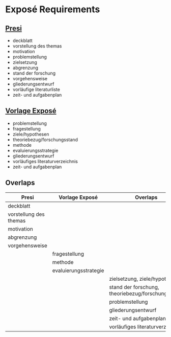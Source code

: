 # Exposé Requirements

## [Presi](../docs/uni/2024_05_16%20Informationsveranstaltung_Abschlussarbeit_2025.pdf)

- deckblatt
- vorstellung des themas
- motivation
- problemstellung
- zielsetzung
- abgrenzung
- stand der forschung
- vorgehensweise
- gliederungsentwurf
- vorläufige literaturliste
- zeit- und aufgabenplan

## [Vorlage Exposé](../docs/uni/fbinf_Vorlage_Expose_2011_05_31.pdf)

- problemstellung
- fragestellung
- ziele/hypothesen
- theoriebezug/forschungsstand
- methode
- evaluierungsstrategie
- gliederungsentwurf
- vorläufiges literaturverzeichnis
- zeit- und aufgabenplan

## Overlaps

| Presi                  | Vorlage Exposé        | Overlaps                                           |
|------------------------|-----------------------|----------------------------------------------------|
| deckblatt              |                       |                                                    |
| vorstellung des themas |                       |                                                    |
| motivation             |                       |                                                    |
| abgrenzung             |                       |                                                    |
| vorgehensweise         |                       |                                                    |
|                        | fragestellung         |                                                    |
|                        | methode               |                                                    |
|                        | evaluierungsstrategie |                                                    |
|                        |                       | zielsetzung, ziele/hypothesen                      |
|                        |                       | stand der forschung,  theoriebezug/forschungsstand |
|                        |                       | problemstellung                                    |
|                        |                       | gliederungsentwurf                                 |
|                        |                       | zeit- und aufgabenplan                             |
|                        |                       | vorläufiges literaturverzeichnis                   |
